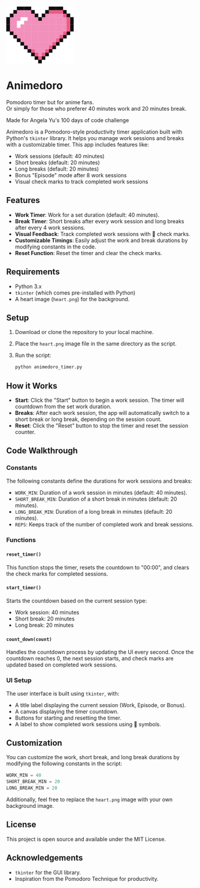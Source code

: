 ![Logo](heart.png)
# Animedoro
Pomodoro timer but for anime fans.  
Or simply for those who preferer 40 minutes work and 20 minutes break.  

Made for Angela Yu's 100 days of code challenge

Animedoro is a Pomodoro-style productivity timer application built with Python's `tkinter` library.
It helps you manage work sessions and breaks with a customizable timer. This app includes features like:

- Work sessions (default: 40 minutes)
- Short breaks (default: 20 minutes)
- Long breaks (default: 20 minutes)
- Bonus "Episode" mode after 8 work sessions
- Visual check marks to track completed work sessions

## Features

- **Work Timer**: Work for a set duration (default: 40 minutes).
- **Break Timer**: Short breaks after every work session and long breaks after every 4 work sessions.
- **Visual Feedback**: Track completed work sessions with 🍡 check marks.
- **Customizable Timings**: Easily adjust the work and break durations by modifying constants in the code.
- **Reset Function**: Reset the timer and clear the check marks.

## Requirements

- Python 3.x
- `tkinter` (which comes pre-installed with Python)
- A heart image (`heart.png`) for the background.

## Setup

1. Download or clone the repository to your local machine.
2. Place the `heart.png` image file in the same directory as the script.
3. Run the script:

   ```bash
   python animedoro_timer.py
   ```

## How it Works

- **Start**: Click the "Start" button to begin a work session. The timer will countdown from the set work duration.
- **Breaks**: After each work session, the app will automatically switch to a short break or long break, depending on the session count.
- **Reset**: Click the "Reset" button to stop the timer and reset the session counter.

## Code Walkthrough

### Constants
The following constants define the durations for work sessions and breaks:
- `WORK_MIN`: Duration of a work session in minutes (default: 40 minutes).
- `SHORT_BREAK_MIN`: Duration of a short break in minutes (default: 20 minutes).
- `LONG_BREAK_MIN`: Duration of a long break in minutes (default: 20 minutes).
- `REPS`: Keeps track of the number of completed work and break sessions.

### Functions

#### `reset_timer()`
This function stops the timer, resets the countdown to "00:00", and clears the check marks for completed sessions.

#### `start_timer()`
Starts the countdown based on the current session type:
- Work session: 40 minutes
- Short break: 20 minutes
- Long break: 20 minutes

#### `count_down(count)`
Handles the countdown process by updating the UI every second. Once the countdown reaches 0, the next session starts, and check marks are updated based on completed work sessions.

### UI Setup

The user interface is built using `tkinter`, with:
- A title label displaying the current session (Work, Episode, or Bonus).
- A canvas displaying the timer countdown.
- Buttons for starting and resetting the timer.
- A label to show completed work sessions using 🍡 symbols.

## Customization

You can customize the work, short break, and long break durations by modifying the following constants in the script:

```python
WORK_MIN = 40
SHORT_BREAK_MIN = 20
LONG_BREAK_MIN = 20
```

Additionally, feel free to replace the `heart.png` image with your own background image.

## License

This project is open source and available under the MIT License.

## Acknowledgements

- `tkinter` for the GUI library.
- Inspiration from the Pomodoro Technique for productivity.
